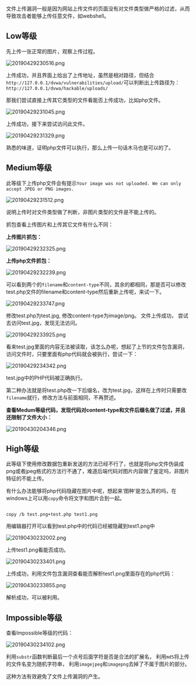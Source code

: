 文件上传漏洞一般是因为网站上传文件的页面没有对文件类型做严格的过滤，从而导致攻击者能够上传任意文件，如webshell。

## Low等级

先上传一张正常的图片，观察上传过程。

![20190429230516.png](https://raw.githubusercontent.com/handbye/images/master/20190429230516.png)

上传成功，并且界面上给出了上传地址，虽然是相对路径，但结合`http://127.0.0.1/dvwa/vulnerabilities/upload/`可以判断出上传路径为：`http://127.0.0.1/dvwa/hackable/uploads/`

那我们尝试直接上传其它类型的文件看能否上传成功，比如php文件。

![20190429231045.png](https://raw.githubusercontent.com/handbye/images/master/20190429231045.png)

上传成功，接下来尝试访问此文件。

![20190429231329.png](https://raw.githubusercontent.com/handbye/images/master/20190429231329.png)

熟悉的味道，证明php文件可以执行，那么上传一句话木马也是可以的了。

## Medium等级

此等级下上传php文件会有提示`Your image was not uploaded. We can only accept JPEG or PNG images.`

![20190429231512.png](https://raw.githubusercontent.com/handbye/images/master/20190429231512.png)

说明上传时对文件类型做了判断，非图片类型的文件是不能上传的。

抓包查看上传图片和上传其它文件有什么不同：

**上传图片抓包：**

![20190429232325.png](https://raw.githubusercontent.com/handbye/images/master/20190429232325.png)

**上传php文件抓包：**

![20190429232239.png](https://raw.githubusercontent.com/handbye/images/master/20190429232239.png)

可以看到两个的`filename`和`content-type`不同，其余的都相同，那是否可以修改test.php文件的filename和content-type然后重新上传呢，来试一下。

![20190429233747.png](https://raw.githubusercontent.com/handbye/images/master/20190429233747.png)

修改test.php为test.jpg, 修改content-type为image/png。 文件上传成功， 尝试去访问test.jpg，发现无法访问。

![20190429233925.png](https://raw.githubusercontent.com/handbye/images/master/20190429233925.png)

看来test.jpg里面的内容无法被读取，该怎么办呢，想起了上节的文件包含漏洞，访问文件时，只要里面有php代码就会被执行，尝试一下：

![20190429234342.png](https://raw.githubusercontent.com/handbye/images/master/20190429234342.png)

test.jpg中的PHP代码被正确执行。

第二种办法就是将test.php改一下后缀名，改为test.jpg，这样在上传时只需要改`filename`就行，修改方法与前面相同，不再赘述。

**查看Medum等级代码，发现代码对content-type和文件后缀名做了过滤，并且还限制了文件大小：**

![20190430204346.png](https://raw.githubusercontent.com/handbye/images/master/20190430204346.png)

## High等级

此等级下使用修改数据包重新发送的方法已经不行了，也就是将php文件伪装成png或者jpeg格式的方法行不通了，难道后端代码对图片内容做了鉴定吗，非图片特征的不能上传。

有什么办法能够将php代码隐藏在图片中呢，想起来‘图种’是怎么弄的吗，在windows上可以用`copy`命令将文字和图片合到一起。

```shell

copy /b test.png+test.php test1.png
```

用编辑器打开可以看到test.php中的代码已经被隐藏到test1.png中

![20190430232002.png](https://raw.githubusercontent.com/handbye/images/master/20190430232002.png)

上传test1.png看能否成功。

![20190430233401.png](https://raw.githubusercontent.com/handbye/images/master/20190430233401.png)

上传成功，利用文件包含漏洞查看能否解析test1.png里面存在的php代码：

![20190430233855.png](https://raw.githubusercontent.com/handbye/images/master/20190430233855.png)

解析成功，可以被利用。

## Impossible等级

查看Impossible等级的代码：

![20190430234102.png](https://raw.githubusercontent.com/handbye/images/master/20190430234102.png)

利用`substr`函数判断最后一个点号后面字符是否是合法的扩展名， 利用`md5`将上传的文件名变为随机字符串， 利用`imagejpeg`和`imagepng`去掉了不属于图片的部分。

这种方法有效避免了文件上传漏洞的产生。

